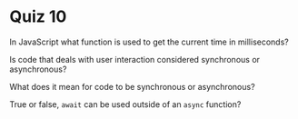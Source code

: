 # Quiz 10

In JavaScript what function is used to get the current time in milliseconds?

Is code that deals with user interaction considered synchronous or asynchronous?

What does it mean for code to be synchronous or asynchronous?

True or false, `await` can be used outside of an `async` function?
